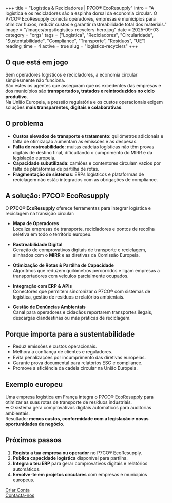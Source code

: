 +++
title = "Logística & Recicladores | P7CO® EcoResupply"
intro = "A logística e os recicladores são a espinha dorsal da economia circular. O P7CO® EcoResupply conecta operadores, empresas e municípios para otimizar fluxos, reduzir custos e garantir rastreabilidade total dos materiais."
image = "/images/orgs/logistics-recyclers-hero.jpg"
date = 2025-09-03
category = "orgs"
tags = ["Logística", "Recicladores", "Circularidade", "Sustentabilidade", "Compliance", "Transporte", "Resíduos", "UE"]
reading_time = 4
active = true
slug = "logistics-recyclers"
+++

## O que está em jogo
Sem operadores logísticos e recicladores, a economia circular simplesmente não funciona.  
São estes os agentes que asseguram que os excedentes das empresas e dos municípios são **transportados, tratados e reintroduzidos no ciclo produtivo**.  
Na União Europeia, a pressão regulatória e os custos operacionais exigem soluções **mais transparentes, digitais e colaborativas**.

## O problema
- **Custos elevados de transporte e tratamento**: quilómetros adicionais e falta de otimização aumentam as emissões e as despesas.  
- **Falta de rastreabilidade**: muitas cadeias logísticas não têm provas digitais de destino final, dificultando o cumprimento do MIRR e da legislação europeia.  
- **Capacidade subutilizada**: camiões e contentores circulam vazios por falta de plataformas de partilha de rotas.  
- **Fragmentação de sistemas**: ERPs logísticos e plataformas de reciclagem não estão integrados com as obrigações de compliance.  

## A solução: P7CO® EcoResupply
O **P7CO® EcoResupply** oferece ferramentas para integrar logística e reciclagem na transição circular:

- **Mapa de Operadores**  
  Localiza empresas de transporte, recicladores e pontos de recolha seletiva em todo o território europeu.  

- **Rastreabilidade Digital**  
  Geração de comprovativos digitais de transporte e reciclagem, alinhados com o **MIRR** e as diretivas da Comissão Europeia.  

- **Otimização de Rotas & Partilha de Capacidade**  
  Algoritmos que reduzem quilómetros percorridos e ligam empresas a transportadores com veículos parcialmente ocupados.  

- **Integração com ERP & APIs**  
  Conectores que permitem sincronizar o P7CO® com sistemas de logística, gestão de resíduos e relatórios ambientais.  

- **Gestão de Denúncias Ambientais**  
  Canal para operadores e cidadãos reportarem transportes ilegais, descargas clandestinas ou más práticas de reciclagem.  

## Porque importa para a sustentabilidade
- Reduz emissões e custos operacionais.  
- Melhora a confiança de clientes e reguladores.  
- Evita penalizações por incumprimento das diretivas europeias.  
- Garante prova documental para relatórios ESG e compliance.  
- Promove a eficiência da cadeia circular na União Europeia.  

## Exemplo europeu
Uma empresa logística em França integra o P7CO® EcoResupply para otimizar as suas rotas de transporte de resíduos industriais.  
➡ O sistema gera comprovativos digitais automáticos para auditorias ambientais.  
Resultado: **menos custos, conformidade com a legislação e novas oportunidades de negócio**.  

## Próximos passos
1. **Regista a tua empresa ou operador** no P7CO® EcoResupply.  
2. **Publica capacidade logística** disponível para partilha.  
3. **Integra o teu ERP** para gerar comprovativos digitais e relatórios automáticos.  
4. **Envolve-te em projetos circulares** com empresas e municípios europeus.  

[Criar Conta](/pt/Account/Register)  
[Contacta-nos](/pt/Home/Contact)  

